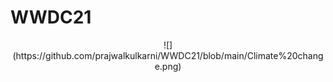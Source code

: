 # WWDC21

<div align="center">
  ![](https://github.com/prajwalkulkarni/WWDC21/blob/main/Climate%20change.png)
</div>
